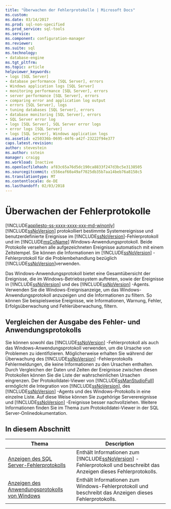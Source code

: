 ```yaml
---
title: "Überwachen der Fehlerprotokolle | Microsoft Docs"
ms.custom: 
ms.date: 03/14/2017
ms.prod: sql-non-specified
ms.prod_service: sql-tools
ms.service: 
ms.component: configuration-manager
ms.reviewer: 
ms.suite: sql
ms.technology:
- database-engine
ms.tgt_pltfrm: 
ms.topic: article
helpviewer_keywords:
- logs [SQL Server]
- database performance [SQL Server], errors
- Windows application logs [SQL Server]
- monitoring performance [SQL Server], errors
- server performance [SQL Server], errors
- comparing error and application log output
- errors [SQL Server], logs
- tuning databases [SQL Server], errors
- database monitoring [SQL Server], errors
- SQL Server error log
- logs [SQL Server], SQL Server error logs
- error logs [SQL Server]
- logs [SQL Server], Windows application logs
ms.assetid: e250336b-0695-44f6-a42f-23222f94e377
caps.latest.revision: 
author: stevestein
ms.author: sstein
manager: craigg
ms.workload: Inactive
ms.openlocfilehash: af83c65a76d5dc190ca8833f247d3bc5e3138505
ms.sourcegitcommit: c556eaf60a49af7025db35b7aa14beb76a8158c5
ms.translationtype: MT
ms.contentlocale: de-DE
ms.lasthandoff: 02/03/2018
---
```

# <a name="monitoring-the-error-logs"></a>Überwachen der Fehlerprotokolle
[!INCLUDE[appliesto-ss-xxxx-xxxx-xxx-md-winonly](../../includes/appliesto-ss-xxxx-xxxx-xxx-md-winonly.md)]
  [!INCLUDE[ssNoVersion](../../includes/ssnoversion-md.md)] protokolliert bestimmte Systemereignisse und benutzerdefinierte Ereignisse im [!INCLUDE[ssNoVersion](../../includes/ssnoversion-md.md)]-Fehlerprotokoll und im [!INCLUDE[msCoName](../../includes/msconame-md.md)] Windows-Anwendungsprotokoll. Beide Protokolle versehen alle aufgezeichneten Ereignisse automatisch mit einem Zeitstempel. Sie können die Informationen im [!INCLUDE[ssNoVersion](../../includes/ssnoversion-md.md)] -Fehlerprotokoll für die Problembehandlung bezüglich [!INCLUDE[ssNoVersion](../../includes/ssnoversion-md.md)]verwenden.  
  
 Das Windows-Anwendungsprotokoll bietet eine Gesamtübersicht der Ereignisse, die im Windows-Betriebssystem auftreten, sowie der Ereignisse in [!INCLUDE[ssNoVersion](../../includes/ssnoversion-md.md)] und des [!INCLUDE[ssNoVersion](../../includes/ssnoversion-md.md)] -Agents. Verwenden Sie die Windows-Ereignisanzeige, um das Windows-Anwendungsprotokoll anzuzeigen und die Informationen zu filtern. So können Sie beispielsweise Ereignisse, wie Informationen, Warnung, Fehler, Erfolgsüberwachung und Fehlerüberwachung, filtern.  
  
## <a name="comparing-error-and-application-log-output"></a>Vergleichen der Ausgabe des Fehler- und Anwendungsprotokolls  
 Sie können sowohl das [!INCLUDE[ssNoVersion](../../includes/ssnoversion-md.md)] -Fehlerprotokoll als auch das Windows-Anwendungsprotokoll verwenden, um die Ursache von Problemen zu identifizieren. Möglicherweise erhalten Sie während der Überwachung des [!INCLUDE[ssNoVersion](../../includes/ssnoversion-md.md)] -Fehlerprotokolls Fehlermeldungen, die keine Informationen zu den Ursachen enthalten. Durch Vergleichen der Daten und Zeiten der Ereignisse zwischen diesen Protokollen können Sie die Liste der wahrscheinlichen Ursachen eingrenzen. Der Protokolldatei-Viewer von [!INCLUDE[ssManStudioFull](../../includes/ssmanstudiofull-md.md)] ermöglicht die Integration von [!INCLUDE[ssNoVersion](../../includes/ssnoversion-md.md)], des [!INCLUDE[ssNoVersion](../../includes/ssnoversion-md.md)] -Agents und des Windows-Protokolls in eine einzelne Liste. Auf diese Weise können Sie zugehörige Serverereignisse und [!INCLUDE[ssNoVersion](../../includes/ssnoversion-md.md)] -Ereignisse besser nachvollziehen. Weitere Informationen finden Sie im Thema zum Protokolldatei-Viewer in der SQL Server-Onlinedokumentation.  
  
## <a name="in-this-section"></a>In diesem Abschnitt  
  
|Thema|Description|  
|-----------|-----------------|  
|[Anzeigen des SQL Server-Fehlerprotokolls](../../tools/configuration-manager/viewing-the-sql-server-error-log.md)|Enthält Informationen zum [!INCLUDE[ssNoVersion](../../includes/ssnoversion-md.md)] -Fehlerprotokoll und beschreibt das Anzeigen dieses Fehlerprotokolls.|  
|[Anzeigen des Anwendungsprotokolls von Windows](../../tools/configuration-manager/viewing-the-windows-application-log.md)|Enthält Informationen zum Windows-Fehlerprotokoll und beschreibt das Anzeigen dieses Fehlerprotokolls.|  
  
  
